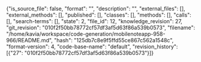 {"is_source_file": false, "format": "", "description": "", "external_files": [], "external_methods": [], "published": [], "classes": [], "methods": [], "calls": [], "search-terms": [], "state": 2, "file_id": 12, "knowledge_revision": 27, "git_revision": "010f2f50bb78772cf57df3af5d63f86a539b0573", "filename": "/home/kavia/workspace/code-generation/mobilenoteapp-958-966/README.md", "hash": "125db7c8e9f5ffd55ce867c562a1548c", "format-version": 4, "code-base-name": "default", "revision_history": [{"27": "010f2f50bb78772cf57df3af5d63f86a539b0573"}]}